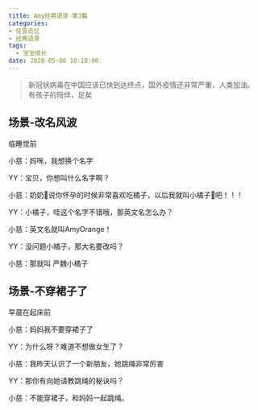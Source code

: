 ```yaml
---
title: Amy经典语录-第3篇
categories:
- 往昔追忆
- 经典语录
tags:
  - 宝宝成长
date: 2020-05-08 10:18:00
---
```


> 新冠状病毒在中国应该已快到达终点，国外疫情还非常严重，人类加油。
> 有孩子的陪伴，足矣

## 场景-改名风波

临睡觉前

小慈：妈咪，我想换个名字

YY：宝贝，你想叫什么名字啊？

小慈：奶奶👵说你怀孕的时候非常喜欢吃橘子，以后我就叫小橘子🍊吧！！！

YY：小橘子，哇这个名字不错哦，那英文名怎么办？

小慈：英文名就叫AmyOrange！

YY：没问题小橘子，那大名要改吗？

小慈：那就叫 严魏小橘子

## 场景-不穿裙子了

早晨在起床前

小慈：妈妈我不要穿裙子了

YY：为什么呀？难道不想做女生了？

小慈：我昨天认识了一个新朋友，她跳绳非常厉害

YY：那你有向她请教跳绳的秘诀吗？

小慈：不能穿裙子，和妈妈一起跳绳。
